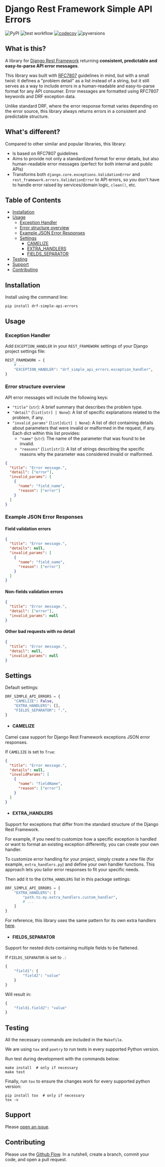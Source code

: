 # Django Rest Framework Simple API Errors

![PyPI](https://img.shields.io/pypi/v/drf-simple-api-errors)
![test workflow](https://github.com/gripep/drf-simple-api-errors/actions/workflows/build.yaml/badge.svg)
[![codecov](https://codecov.io/gh/gripep/drf-simple-api-errors/graph/badge.svg?token=1LJV518KMD)](https://codecov.io/gh/gripep/drf-simple-api-errors)
![pyversions](https://img.shields.io/pypi/pyversions/drf-simple-api-errors.svg)

## What is this?

A library for [Django Rest Framework](https://www.django-rest-framework.org/) returning **consistent, predictable and easy-to-parse API error messages**.

This library was built with [RFC7807](https://tools.ietf.org/html/rfc7807) guidelines in mind, but with a small twist: it defines a "problem detail" as a list instead of a string, but it still serves as a way to include errors in a human-readable and easy-to-parse format for any API consumer.
Error messages are formatted using RFC7807 keywords and DRF exception data.

Unlike standard DRF, where the error response format varies depending on the error source, this library always returns errors in a consistent and predictable structure.

## What's different?

Compared to other similar and popular libraries, this library:

- Is based on RFC7807 guidelines
- Aims to provide not only a standardized format for error details, but also human-readable error messages (perfect for both internal and public APIs)
- Transforms both `django.core.exceptions.ValidationError` and `rest_framework.errors.ValidationError` to API errors, so you don't have to handle error raised by services/domain logic, `clean()`, etc.

## Table of Contents

- [Installation](#installation)
- [Usage](#usage)
  - [Exception Handler](#exception-handler)
  - [Error structure overview](#error-structure-overview)
  - [Example JSON Error Responses](#example-json-error-responses)
  - [Settings](#settings)
    - [CAMELIZE](#camelize)
    - [EXTRA_HANDLERS](#extra_handlers)
    - [FIELDS_SEPARATOR](#fields_separator)
- [Testing](#testing)
- [Support](#support)
- [Contributing](#contributing)

## Installation

Install using the command line:

```
pip install drf-simple-api-errors
```

## Usage

### Exception Handler

Add `EXCEPTION_HANDLER` in your `REST_FRAMEWORK` settings of your Django project settings file:

```python
REST_FRAMEWORK = {
    # ...
    "EXCEPTION_HANDLER": "drf_simple_api_errors.exception_handler",
}
```

### Error structure overview

API error messages will include the following keys:

- `"title"` (`str`): A brief summary that describes the problem type.
- `"detail"` (`list[str] | None`): A list of specific explanations related to the problem, if any.
- `"invalid_params"` (`list[dict] | None`): A list of dict containing details about parameters that were invalid or malformed in the request, if any. Each dict within this list provides:
  - `"name"` (`str`): The name of the parameter that was found to be invalid.
  - `"reasons"` (`list[str]`): A list of strings describing the specific reasons why the parameter was considered invalid or malformed.

```json
{
  "title": "Error message.",
  "detail": ["error"],
  "invalid_params": [
    {
      "name": "field_name",
      "reason": ["error"]
    }
  ]
}
```

### Example JSON Error Responses

#### Field validation errors

```json
{
  "title": "Error message.",
  "details": null,
  "invalid_params": [
    {
      "name": "field_name",
      "reason": ["error"]
    }
  ]
}
```

#### Non-fields validation errors

```json
{
  "title": "Error message.",
  "detail": ["error"],
  "invalid_params": null
}
```

#### Other bad requests with no detail

```json
{
  "title": "Error message.",
  "detail": null,
  "invalid_params": null
}
```

## Settings

Default settings:

```python
DRF_SIMPLE_API_ERRORS = {
    "CAMELIZE": False,
    "EXTRA_HANDLERS": [],
    "FIELDS_SEPARATOR": ".",
}
```

- #### CAMELIZE

Camel case support for Django Rest Framework exceptions JSON error responses.

If `CAMELIZE` is set to `True`:

```json
{
  "title": "Error message.",
  "details": null,
  "invalidParams": [
    {
      "name": "fieldName",
      "reason": ["error"]
    }
  ]
}
```

- #### EXTRA_HANDLERS

Support for exceptions that differ from the standard structure of the Django Rest Framework.

For example, if you need to customize how a specific exception is handled or want to format an existing exception differently, you can create your own handler.

To customize error handling for your project, simply create a new file (for example, `extra_handlers.py`) and define your own handler functions. This approach lets you tailor error responses to fit your specific needs.

Then add it to the `EXTRA_HANDLERS` list in this package settings:

```python
DRF_SIMPLE_API_ERRORS = {
    "EXTRA_HANDLERS": [
        "path.to.my.extra_handlers.custom_handler",
        # ...
    ]
}
```

For reference, this library uses the same pattern for its own extra handlers [here](drf_simple_api_errors/extra_handlers.py).

- #### FIELDS_SEPARATOR

Support for nested dicts containing multiple fields to be flattened.

If `FIELDS_SEPARATOR` is set to `.`:

```python
{
    "field1": {
        "field2": "value"
    }
}
```

Will result in:

```python
{
    "field1.field2": "value"
}
```

## Testing

All the necessary commands are included in the `Makefile`.

We are using `tox` and `poetry` to run tests in every supported Python version.

Run test during development with the commands below:

```
make install  # only if necessary
make test
```

Finally, run `tox` to ensure the changes work for every supported python version:

```
pip install tox  # only if necessary
tox -v
```

## Support

Please [open an issue](https://github.com/gripep/drf-simple-api-errors/issues/new).

## Contributing

Please use the [Github Flow](https://guides.github.com/introduction/flow/). In a nutshell, create a branch, commit your code, and open a pull request.
